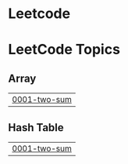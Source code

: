 # Leetcode
<!---LeetCode Topics Start-->
# LeetCode Topics
## Array
|  |
| ------- |
| [0001-two-sum](https://github.com/UMASRI-G/Leetcode/tree/master/0001-two-sum) |
## Hash Table
|  |
| ------- |
| [0001-two-sum](https://github.com/UMASRI-G/Leetcode/tree/master/0001-two-sum) |
<!---LeetCode Topics End-->